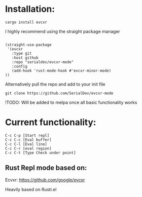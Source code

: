 # Installation:

```
cargo install evcxr
```

I highly recommend using the straight package manager

```

(straight-use-package
 '(evcxr
   :type git
   :host github
   :repo "serialdev/evcxr-mode"
   :config
   (add-hook 'rust-mode-hook #'evcxr-minor-mode)
))
```

Alternatively pull the repo and add to your init file
```
git clone https://github.com/SerialDev/evcxr-mode
```
!TODO: Will be added to melpa once all basic functionality works

# Current functionality:

```
C-c C-p [Start repl]
C-c C-c [Eval buffer]
C-c C-l [Eval line]
C-c C-r [eval region]
C-c C-t [Type Check under point]
```



## Rust Repl mode based on:

Ecvxr: https://github.com/google/evcxr

Heavily based on Rusti.el
